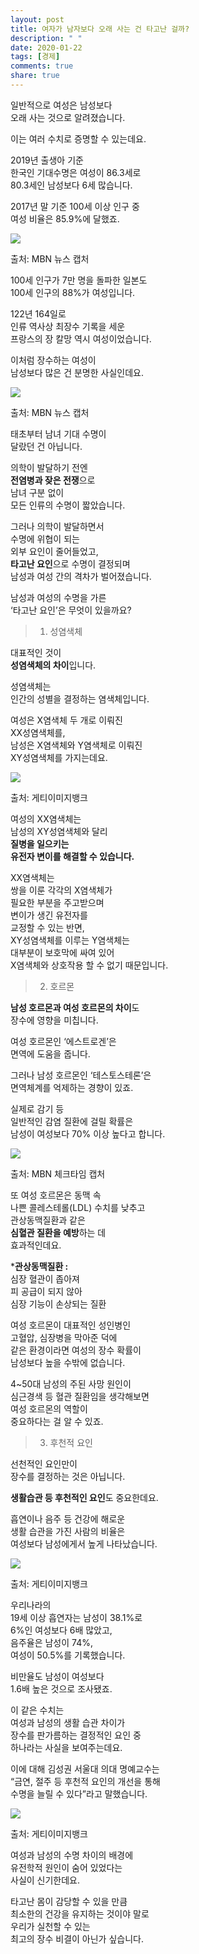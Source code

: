 ```yaml
---
layout: post
title: 여자가 남자보다 오래 사는 건 타고난 걸까?
description: " "
date: 2020-01-22
tags: [경제]
comments: true
share: true
---
```



일반적으로 여성은 남성보다  
오래 사는 것으로 알려졌습니다.  
  
이는 여러 수치로 증명할 수 있는데요.  
  
2019년 출생아 기준  
한국인 기대수명은 여성이 86.3세로  
80.3세인 남성보다 6세 많습니다.  
  
2017년 말 기준 100세 이상 인구 중  
여성 비율은 85.9%에 달했죠.

![](https://post-phinf.pstatic.net/MjAyMTAxMjBfNTkg/MDAxNjExMTAxMTcxMDM0.KMHh4ouwa6gUIi94skqI9aIosnwRKqEgcZz0d9q6CTAg.3t8zGLaX8kJAvW5WUUNPnATnqYMvKCfYpLNWbWMmzNMg.PNG/1._MBN.png?type=w1200)

출처: MBN 뉴스 캡처

100세 인구가 7만 명을 돌파한 일본도  
100세 인구의 88%가 여성입니다.  
  
122년 164일로  
인류 역사상 최장수 기록을 세운  
프랑스의 장 칼망 역시 여성이었습니다.  
  
이처럼 장수하는 여성이  
남성보다 많은 건 분명한 사실인데요.

![](https://post-phinf.pstatic.net/MjAyMTAxMjBfMTA5/MDAxNjExMTAxMTg5Njc1.9cytNwhA1YFfAKSQHGIUvd61O4tbwwRZ4xcYf7aZwTsg.9GfKceJWoWdoX8J-AUMccM_wwU7yoN2_sLN3k12YDSYg.PNG/2._MBN.png?type=w1200)

출처: MBN 뉴스 캡처

태초부터 남녀 기대 수명이  
달랐던 건 아닙니다.  
  
의학이 발달하기 전엔  
**전염병과 잦은 전쟁**으로  
남녀 구분 없이  
모든 인류의 수명이 짧았습니다.  
  
그러나 의학이 발달하면서  
수명에 위협이 되는  
외부 요인이 줄어들었고,  
**타고난 요인**으로 수명이 결정되며  
남성과 여성 간의 격차가 벌어졌습니다.  
  
남성과 여성의 수명을 가른  
‘타고난 요인’은 무엇이 있을까요?

> 1. 성염색체

대표적인 것이  
**성염색체의 차이**입니다.  
  
성염색체는  
인간의 성별을 결정하는 염색체입니다.  
  
여성은 X염색체 두 개로 이뤄진  
XX성염색체를,  
남성은 X염색체와 Y염색체로 이뤄진  
XY성염색체를 가지는데요.

![](https://post-phinf.pstatic.net/MjAyMTAxMjBfMzQg/MDAxNjExMTAxMjMyMTIx.SZwXuxQ6T4w5xgQI-G_dAWaJCGhYjsAkLX_UYOiedd4g.axTaY8vfn3TXXZg1HjoiP4KUN69KTmmrcEK2d5hGcrog.PNG/3.png?type=w1200)

출처: 게티이미지뱅크

여성의 XX염색체는  
남성의 XY성염색체와 달리  
**질병을 일으키는**  
**유전자 변이를 해결할 수 있습니다.**  
  
XX염색체는  
쌍을 이룬 각각의 X염색체가  
필요한 부분을 주고받으며  
변이가 생긴 유전자를  
교정할 수 있는 반면,  
XY성염색체를 이루는 Y염색체는  
대부분이 보호막에 싸여 있어  
X염색체와 상호작용 할 수 없기 때문입니다.

> 2. 호르몬

**남성 호르몬과 여성 호르몬의 차이**도  
장수에 영향을 미칩니다.  
  
여성 호르몬인 ‘에스트로겐’은  
면역에 도움을 줍니다.  
  
그러나 남성 호르몬인 ‘테스토스테론’은  
면역체계를 억제하는 경향이 있죠.  
  
실제로 감기 등  
일반적인 감염 질환에 걸릴 확률은  
남성이 여성보다 70% 이상 높다고 합니다.

![](https://post-phinf.pstatic.net/MjAyMTAxMjBfMjE3/MDAxNjExMTAxMjcwMzQ3.jXCC0ekqlWlfAeZsv0w_uCNGFOOqOW-IHKduPnzP8E4g.OmcafqcmhI9-VV6FcvcpvMHEfBCw96IN44FbL6uPYLEg.PNG/4.png?type=w1200)

출처: MBN 체크타임 캡처

또 여성 호르몬은 동맥 속  
나쁜 콜레스테롤(LDL) 수치를 낮추고  
관상동맥질환과 같은  
**심혈관 질환을 예방**하는 데  
효과적인데요.  
  
***관상동맥질환 :**  
심장 혈관이 좁아져  
피 공급이 되지 않아  
심장 기능이 손상되는 질환  
  
여성 호르몬이 대표적인 성인병인  
고혈압, 심장병을 막아준 덕에  
같은 환경이라면 여성의 장수 확률이  
남성보다 높을 수밖에 없습니다.  
  
4~50대 남성의 주된 사망 원인이  
심근경색 등 혈관 질환임을 생각해보면  
여성 호르몬의 역할이  
중요하다는 걸 알 수 있죠.

> 3. 후천적 요인

선천적인 요인만이  
장수를 결정하는 것은 아닙니다.  
  
**생활습관 등 후천적인 요인**도 중요한데요.  
  
흡연이나 음주 등 건강에 해로운  
생활 습관을 가진 사람의 비율은  
여성보다 남성에게서 높게 나타났습니다.

![](https://post-phinf.pstatic.net/MjAyMTAxMjBfMjQ5/MDAxNjExMTAxMjk4Mjc5.NRhXIw9YEiSu0ZFiPkOefRR5RB9JPhxcp-7_-yypTEEg.RUT2dhN_k9mzGK2hjzntbJVOrHsMmDZOe7-khPcxw_Ag.PNG/5.png?type=w1200)

출처: 게티이미지뱅크

우리나라의  
19세 이상 흡연자는 남성이 38.1%로  
6%인 여성보다 6배 많았고,  
음주율은 남성이 74%,  
여성이 50.5%를 기록했습니다.  
  
비만율도 남성이 여성보다  
1.6배 높은 것으로 조사됐죠.  
  
이 같은 수치는  
여성과 남성의 생활 습관 차이가  
장수를 판가름하는 결정적인 요인 중  
하나라는 사실을 보여주는데요.  
  
이에 대해 김성권 서울대 의대 명예교수는  
“금연, 절주 등 후천적 요인의 개선을 통해  
수명을 늘릴 수 있다”라고 말했습니다.

![](https://post-phinf.pstatic.net/MjAyMTAxMjBfMjMg/MDAxNjExMTAxMzE0Mjg2.wQWLTuj3SiuNUuYA0TH1Bh16SSqtkk6kegR0fcSbSUog.942nLGxkgEfdxEfcRqsbF_EVWPQObQlKVZNUxRifIZYg.PNG/6.png?type=w1200)

출처: 게티이미지뱅크

여성과 남성의 수명 차이의 배경에  
유전학적 원인이 숨어 있었다는  
사실이 신기한데요.  
  
타고난 몸이 감당할 수 있을 만큼  
최소한의 건강을 유지하는 것이야 말로  
우리가 실천할 수 있는  
최고의 장수 비결이 아닌가 싶습니다.
